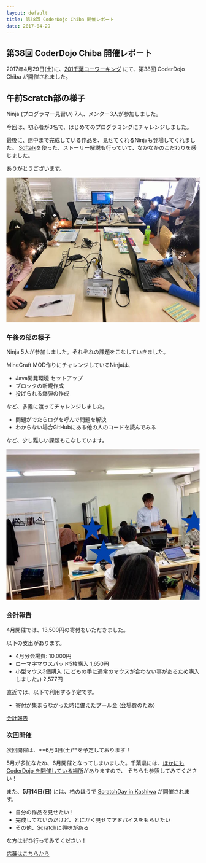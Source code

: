 ```yaml
---
layout: default
title: 第38回 CoderDojo Chiba 開催レポート
date: 2017-04-29
---
```


## 第38回 CoderDojo Chiba 開催レポート

2017年4月29日(土)に、[201千葉コーワーキング](http://chiba-coworking.com/) にて、第38回 CoderDojo Chiba が開催されました。

## 午前Scratch部の様子

Ninja (プログラマー見習い) 7人、メンター3人が参加しました。

今回は、初心者が3名で、はじめてのプログラミングにチャレンジしました。

最後に、途中まで完成している作品を、見せてくれるNinjaも登場してくれました。
[Softalk](https://www35.atwiki.jp/softalk/)を使った、ストーリー解説も行っていて、なかなかのこだわりを感じました。

ありがとうございます。

![Scratch](38/scratch.jpg)


### 午後の部の様子

Ninja 5人が参加しました。それぞれの課題をこなしていきました。

MineCraft MOD作りにチャレンジしているNinjaは、

- Java開発環境 セットアップ
- ブロックの新規作成
- 投げられる爆弾の作成

など、多義に渡ってチャレンジしました。

- 問題がでたらログを呼んで問題を解決
- わからない場合GitHubにある他の人のコードを読んでみる

など、少し難しい課題もこなしています。

![MineCraft](38/minecraft.jpg)

### 会計報告

4月開催では、13,500円の寄付をいただきました。

以下の支出があります。

- 4月分会場費: 10,000円
- ローマ字マウスパッド5枚購入 1,650円
- 小型マウス3個購入 (こどもの手に通常のマウスが合わない事があるため購入しました。) 2,577円

直近では、以下で利用する予定です。

- 寄付が集まらなかった時に備えたプール金 (会場費のため)

[会計報告](https://docs.google.com/spreadsheets/d/1CZFh12z510NRKdzXc862R2ItwGIktRD1huCYmIGbwFc/edit?usp=sharing)

### 次回開催

次回開催は、**6月3日(土)**を予定しております！

5月が多忙なため、6月開催となってしまいました。千葉県には、[ほかにもCoderDojo を開催している場所](http://coderdojo.chiba.jp/)がありますので、
そちらも参照してみてください！

また、**5月14日(日)** には、柏のほうで [ScratchDay in Kashiwa](http://sd.coderdojo-kashiwa.com/) が開催されます。

- 自分の作品を見せたい！
- 完成してないのだけど、とにかく見せてアドバイスをもらいたい
- その他、Scratchに興味がある

な方はぜひ行ってみてください！

<a href="https://goo.gl/forms/6BCB8jzTkYpO6DEv1" target="_blank">応募はこちらから</a>
